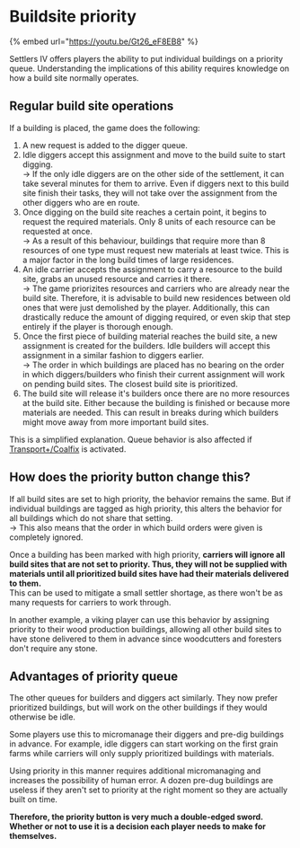 # Buildsite priority

{% embed url="https://youtu.be/Gt26_eF8EB8" %}

Settlers IV offers players the ability to put individual buildings on a priority queue. Understanding the implications of this ability requires knowledge on how a build site normally operates.

## Regular build site operations

If a building is placed, the game does the following:

1. A new request is added to the digger queue.
2. Idle diggers accept this assignment and move to the build suite to start digging.\
   \-> If the only idle diggers are on the other side of the settlement, it can take several minutes for them to arrive. Even if diggers next to this build site finish their tasks, they will not take over the assignment from the other diggers who are en route.
3. Once digging on the build site reaches a certain point, it begins to request the required materials. Only 8 units of each resource can be requested at once.\
   \-> As a result of this behaviour, buildings that require more than 8 resources of one type must request new materials at least twice. This is a major factor in the long build times of large residences.
4. An idle carrier accepts the assignment to carry a resource to the build site, grabs an unused resource and carries it there.\
   \-> The game priorizites resources and carriers who are already near the build site. Therefore, it is advisable to build new residences between old ones that were just demolished by the player. Additionally, this can drastically reduce the amount of digging required, or even skip that step entirely if the player is thorough enough.
5. Once the first piece of building material reaches the build site, a new assignment is created for the builders. Idle builders will accept this assignment in a similar fashion to diggers earlier.\
   \-> The order in which buildings are placed has no bearing on the order in which diggers/builders who finish their current assignment will work on pending build sites. The closest build site is prioritized.
6. The build site will release it's builders once there are no more resources at the build site. Either because the building is finished or because more materials are needed. This can result in breaks during which builders might move away from more important build sites.

This is a simplified explanation. Queue behavior is also affected if [Transport+/Coalfix](../multiplayer/transport+-kohlebug-fix.md) is activated.&#x20;

## How does the priority button change this?

If all build sites are set to high priority, the behavior remains the same. But if individual buildings are tagged as high priority, this alters the behavior for all buildings which do not share that setting.\
\-> This also means that the order in which build orders were given is completely ignored.

Once a building has been marked with high priority, **carriers will ignore all build sites that are not set to priority. Thus, they will not be supplied with materials until all prioritized build sites have had their materials delivered to them.** \
This can be used to mitigate a small settler shortage, as there won't be as many requests for carriers to work through.&#x20;

In another example, a viking player can use this behavior by assigning priority to their wood production buildings, allowing all other build sites to have stone delivered to them in advance since woodcutters and foresters don't require any stone.&#x20;

## Advantages of priority queue

The other queues for builders and diggers act similarly. They now prefer prioritized buildings, but will work on the other buildings if they would otherwise be idle.

Some players use this to micromanage their diggers and pre-dig buildings in advance. For example, idle diggers can start working on the first grain farms while carriers will only supply prioritized buildings with materials.&#x20;

Using priority in this manner requires additional micromanaging and increases the possibility of human error. A dozen pre-dug buildings are useless if they aren't set to priority at the right moment so they are actually built on time.&#x20;

**Therefore, the priority button is very much a double-edged sword. Whether or not to use it is a decision each player needs to make for themselves.**&#x20;
